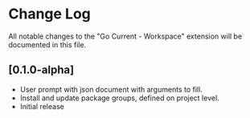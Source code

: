 # Change Log
All notable changes to the "Go Current - Workspace" extension will be documented in this file.


## [0.1.0-alpha]
- User prompt with json document with arguments to fill.
- Install and update package groups, defined on project level.
- Initial release
